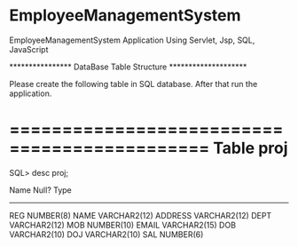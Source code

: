 # EmployeeManagementSystem
EmployeeManagementSystem Application Using Servlet, Jsp, SQL, JavaScript

**************** DataBase Table Structure ********************

Please create the following table in SQL database. After that run the application.

=============================================
  Table proj
=============================================


SQL> desc proj;

 Name                                      Null?    Type
 ----------------------------------------- -------- ---------------------
 REG                                                NUMBER(8)
 NAME                                               VARCHAR2(12)
 ADDRESS                                            VARCHAR2(12)
 DEPT                                               VARCHAR2(12)
 MOB                                                NUMBER(10)
 EMAIL                                              VARCHAR2(15)
 DOB                                                VARCHAR2(10)
 DOJ                                                VARCHAR2(10)
 SAL                                                NUMBER(6)
